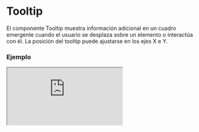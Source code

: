 # Tooltip

El componente Tooltip muestra información adicional en un cuadro emergente cuando el usuario se desplaza sobre un elemento o interactúa con él. La posición del tooltip puede ajustarse en los ejes X e Y.

 

### Ejemplo

<iframe minHeightIframe="30dvh" src="https://fenextjs-component-storybook.vercel.app/iframe.html?args=&id=tooltip-tooltip--index&viewMode=story" />

### Importación

Para importar el componente Tooltip, se puede hacer desde fenextjs

```tsx copy
import { Tooltip } from "fenextjs";
```

### Parámetros

| Parámetro | Tipo | Requerido | Default | Descripcion |
| --------- | ---- | --------- | ------- | ----------- |
| className | string | no | '' | Clase CSS para personalizar el contenedor del tooltip. |
| children | ReactNode | no | undefined | Contenido o elemento que activará la visualización del tooltip. |
| tooltip | ReactNode | no | undefined | Contenido del tooltip que se mostrará al usuario. |
| positionX | 'center' \| 'right' \| 'left' | no | 'center' | Posición horizontal del tooltip en relación con el elemento activador. |
| positionY | 'center' \| 'top' \| 'bottom' | no | 'top' | Posición vertical del tooltip en relación con el elemento activador. |

### Storybook

Para ver el storybook del componente lo puede hacer con este [link](https://fenextjs-component-storybook.vercel.app/?path=/story/tooltip-tooltip--index)

### Usos

- Tooltip básico

```tsx copy
<Tooltip tooltip="Texto de ayuda">Hover aquí</Tooltip>
```

- Tooltip con posición ajustada

```tsx copy
<Tooltip tooltip="Texto de ayuda" positionX="right" positionY="bottom">Hover aquí</Tooltip>
```

- Tooltip con clase personalizada

```tsx copy
<Tooltip tooltip="Texto de ayuda" className="custom-tooltip">Hover aquí</Tooltip>
```

